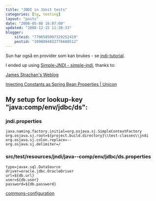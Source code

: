 ```yaml
---
title: "JNDI in JUnit tests"
categories: [tg, testing]
layout: "posts"
date: "2008-05-08 16:07:00"
updated: "2008-12-15 11:30:33"
blogger:
    siteid: "7706585097329252419"
    postid: "1090094832776608512"
---
```


Sun har også en provider som kan brukes - se <a href="http://java.sun.com/products/jndi/tutorial/TOC.html">jndi-tutorial</a>.

I ended up using <a href="http://www.osjava.org/simple-jndi/index.html">Simple-JNDI - simple-jndi</a>, thanks to:

<a href="http://radio.weblogs.com/0112098/2005/07/26.html#a533">James Strachan's Weblog</a>

<a href="http://www.unicon.net/node/601">Injecting Constants as Spring Bean Properties | Unicon</a>

## My setup for lookup-key "java:comp/env/jdbc/ds":
### jndi.properties
~~~~
java.naming.factory.initial=org.osjava.sj.SimpleContextFactory
org.osjava.sj.root=${project.build.directory}\\test-classes\\jndi
org.osjava.sj.colon.replace=--
org.osjava.sj.delimiter=/
~~~~

### src/test/resources/jndi/java--comp/env/jdbc/ds.properties
~~~~
type=javax.sql.DataSource
driver=oracle.jdbc.OracleDriver
url=${db.url}
user=${db.user}
password=${db.password}
~~~~

<a href="http://commons.apache.org/configuration/">commons-configuration</a>
